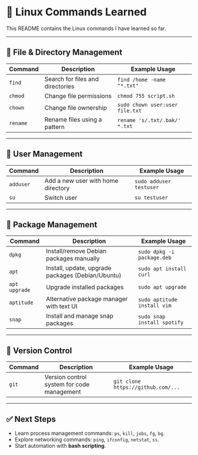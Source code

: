# 🐧 Linux Commands Learned

This README contains the Linux commands I have learned so far.

---

## 🔹 File & Directory Management
| Command     | Description                                    | Example Usage                    |
|-------------|------------------------------------------------|----------------------------------|
| `find`      | Search for files and directories               | `find /home -name "*.txt"`       |
| `chmod`     | Change file permissions                        | `chmod 755 script.sh`            |
| `chown`     | Change file ownership                          | `sudo chown user:user file.txt`  |
| `rename`    | Rename files using a pattern                   | `rename 's/.txt/.bak/' *.txt`    |

---

## 🔹 User Management
| Command     | Description                                    | Example Usage             |
|-------------|------------------------------------------------|---------------------------|
| `adduser`   | Add a new user with home directory             | `sudo adduser testuser`   |
| `su`        | Switch user                                    | `su testuser`             |

---

## 🔹 Package Management
| Command     | Description                                    | Example Usage                        |
|-------------|------------------------------------------------|--------------------------------------|
| `dpkg`      | Install/remove Debian packages manually        | `sudo dpkg -i package.deb`           |
| `apt`       | Install, update, upgrade packages (Debian/Ubuntu) | `sudo apt install curl`           |
| `apt upgrade` | Upgrade installed packages                   | `sudo apt upgrade`                   |
| `aptitude`  | Alternative package manager with text UI       | `sudo aptitude install vim`          |
| `snap`      | Install and manage snap packages               | `sudo snap install spotify`          |

---

## 🔹 Version Control
| Command     | Description                                    | Example Usage                     |
|-------------|------------------------------------------------|-----------------------------------|
| `git`       | Version control system for code management     | `git clone https://github.com/...`|

---

## ✅ Next Steps
- Learn process management commands: `ps`, `kill`, `jobs`, `fg`, `bg`.  
- Explore networking commands: `ping`, `ifconfig`, `netstat`, `ss`.  
- Start automation with **bash scripting**.  

